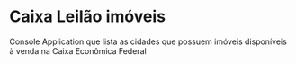 # Caixa Leilão imóveis
Console Application que lista as cidades que possuem imóveis disponíveis à venda na Caixa Econômica Federal
